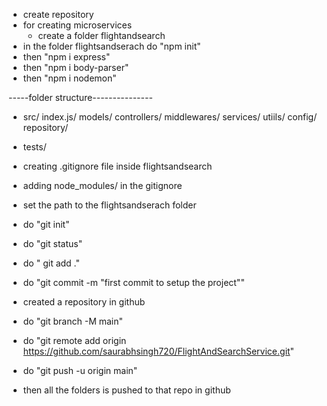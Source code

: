 - create repository
- for creating microservices
  - create a folder flightandsearch
- in the folder flightsandserach do "npm init"
- then "npm i express"
- then "npm i body-parser"
- then "npm i nodemon"

-----folder structure---------------
- src/
   index.js/
   models/
   controllers/
   middlewares/
   services/
   utiils/
   config/
   repository/
- tests/


- creating .gitignore file inside flightsandsearch
- adding node_modules/ in the gitignore
- set the path to the flightsandserach folder
- do "git init"
- do "git status"
- do " git add ."
- do "git commit -m "first commit to setup the project""
- created a repository in github
- do "git branch -M main" 
- do "git remote add origin https://github.com/saurabhsingh720/FlightAndSearchService.git"
- do "git push -u origin main"
- then all the folders is pushed to that repo in github

